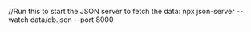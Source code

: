 //Run this to start the JSON server to fetch the data:
npx json-server --watch data/db.json --port 8000

